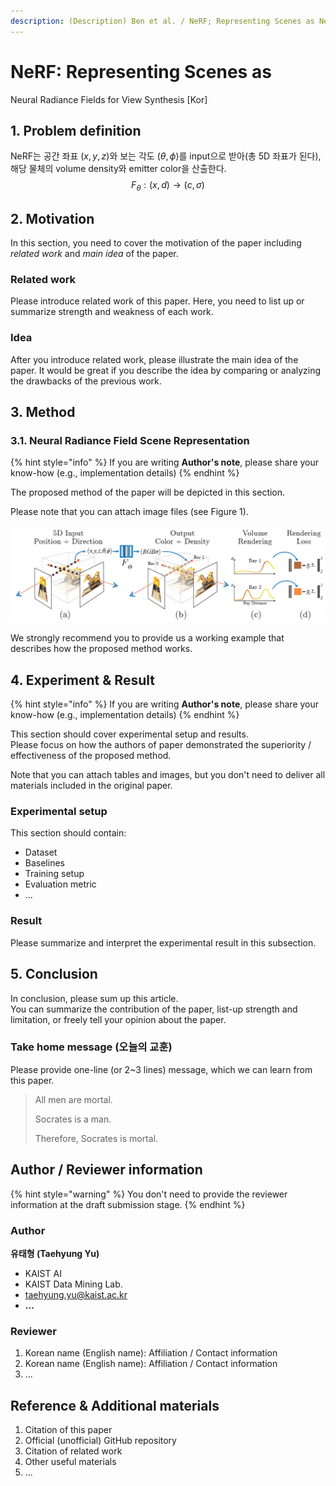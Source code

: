 ```yaml
---
description: (Description) Ben et al. / NeRF; Representing Scenes as Neural Radiance Fields for View Synthesis / ECCV 2020
---
```


# NeRF: Representing Scenes as
Neural Radiance Fields for View Synthesis \[Kor\]

##  1. Problem definition

NeRF는 공간 좌표 $(x,y,z)$와 보는 각도 $(\theta, \phi)$를 input으로 받아(총 5D 좌표가 된다), 해당 물체의 volume density와 emitter color을 산출한다.
$$
F_{\theta} : (x,d) \rightarrow (c,\sigma)
$$

## 2. Motivation

In this section, you need to cover the motivation of the paper including _related work_ and _main idea_ of the paper.

### Related work

Please introduce related work of this paper. Here, you need to list up or summarize strength and weakness of each work.

### Idea

After you introduce related work, please illustrate the main idea of the paper. It would be great if you describe the idea by comparing or analyzing the drawbacks of the previous work.

## 3. Method

### 3.1. Neural Radiance Field Scene Representation

{% hint style="info" %}
If you are writing **Author's note**, please share your know-how \(e.g., implementation details\)
{% endhint %}

The proposed method of the paper will be depicted in this section.

Please note that you can attach image files \(see Figure 1\).  


![Figure 1. Overview of NeRF](../../.gitbook/assets/2022spring/15/overview_nerf.PNG)

We strongly recommend you to provide us a working example that describes how the proposed method works.  


## 4. Experiment & Result

{% hint style="info" %}
If you are writing **Author's note**, please share your know-how \(e.g., implementation details\)
{% endhint %}

This section should cover experimental setup and results.  
Please focus on how the authors of paper demonstrated the superiority / effectiveness of the proposed method.

Note that you can attach tables and images, but you don't need to deliver all materials included in the original paper.

### Experimental setup

This section should contain:

* Dataset
* Baselines
* Training setup
* Evaluation metric
* ...

### Result

Please summarize and interpret the experimental result in this subsection.

## 5. Conclusion

In conclusion, please sum up this article.  
You can summarize the contribution of the paper, list-up strength and limitation, or freely tell your opinion about the paper.

### Take home message \(오늘의 교훈\)

Please provide one-line \(or 2~3 lines\) message, which we can learn from this paper.

> All men are mortal.
>
> Socrates is a man.
>
> Therefore, Socrates is mortal.

## Author / Reviewer information

{% hint style="warning" %}
You don't need to provide the reviewer information at the draft submission stage.
{% endhint %}

### Author

**유태형 \(Taehyung Yu\)** 

* KAIST AI
* KAIST Data Mining Lab.
* taehyung.yu@kaist.ac.kr
* **...**

### Reviewer

1. Korean name \(English name\): Affiliation / Contact information
2. Korean name \(English name\): Affiliation / Contact information
3. ...

## Reference & Additional materials

1. Citation of this paper
2. Official \(unofficial\) GitHub repository
3. Citation of related work
4. Other useful materials
5. ...

